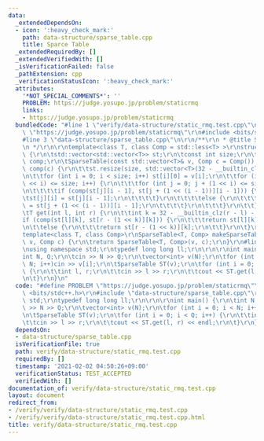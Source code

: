 ```yaml
---
data:
  _extendedDependsOn:
  - icon: ':heavy_check_mark:'
    path: data-structure/sparse_table.cpp
    title: Sparce Table
  _extendedRequiredBy: []
  _extendedVerifiedWith: []
  _isVerificationFailed: false
  _pathExtension: cpp
  _verificationStatusIcon: ':heavy_check_mark:'
  attributes:
    '*NOT_SPECIAL_COMMENTS*': ''
    PROBLEM: https://judge.yosupo.jp/problem/staticrmq
    links:
    - https://judge.yosupo.jp/problem/staticrmq
  bundledCode: "#line 1 \"verify/data-structure/static_rmq.test.cpp\"\n#define PROBLEM\
    \ \"https://judge.yosupo.jp/problem/staticrmq\"\r\n#include <bits/stdc++.h>\r\n\
    #line 3 \"data-structure/sparse_table.cpp\"\n\r\n/**\r\n * @title Sparce Table\r\
    \n */\r\n\r\ntemplate<class T, class Comp = std::less<T> >\r\nstruct SparseTable\
    \ {\r\n\tstd::vector<std::vector<T>> st;\r\n\tconst int size;\r\n\tconst Comp\
    \ comp;\r\n\tSparseTable(const std::vector<T>& v, Comp c = Comp()) : size(v.size()),\
    \ comp(c) {\r\n\t\tst.resize(size, std::vector<T>(32 - __builtin_clz(size)));\r\
    \n\t\tfor (int i = 0; i < size; i++) st[i][0] = v[i];\r\n\t\tfor (int i = 1; (1\
    \ << i) <= size; i++) {\r\n\t\t\tfor (int j = 0; j + (1 << i) <= size; j++) {\r\
    \n\t\t\t\tif (comp(st[j][i - 1], st[j + (1 << (i - 1))][i - 1])) {\r\n\t\t\t\t\
    \tst[j][i] = st[j][i - 1];\r\n\t\t\t\t}\r\n\t\t\t\telse {\r\n\t\t\t\t\tst[j][i]\
    \ = st[j + (1 << (i - 1))][i - 1];\r\n\t\t\t\t}\r\n\t\t\t}\r\n\t\t}\r\n\t}\r\n\
    \tT get(int l, int r) {\r\n\t\tint k = 32 - __builtin_clz(r - l) - 1;\r\n\t\t\
    if (comp(st[l][k], st[r - (1 << k)][k])) {\r\n\t\t\treturn st[l][k];\r\n\t\t}\r\
    \n\t\telse {\r\n\t\t\treturn st[r - (1 << k)][k];\r\n\t\t}\r\n\t}\r\n};\r\n\r\n\
    template<class T, class Comp>\r\nSparseTable<T, Comp> makeSparseTable(const std::vector<T>&\
    \ v, Comp c) {\r\n\treturn SparseTable<T, Comp>(v, c);\r\n}\r\n#line 4 \"verify/data-structure/static_rmq.test.cpp\"\
    \nusing namespace std;\r\ntypedef long long ll;\r\n\r\n\r\nint main() {\r\n\t\
    int N, Q;\r\n\tcin >> N >> Q;\r\n\tvector<int> v(N);\r\n\tfor (int i = 0; i <\
    \ N; i++)cin >> v[i];\r\n\tSparseTable ST(v);\r\n\tfor (int i = 0; i < Q; i++)\
    \ {\r\n\t\tint l, r;\r\n\t\tcin >> l >> r;\r\n\t\tcout << ST.get(l, r) << endl;\r\
    \n\t}\r\n}\n"
  code: "#define PROBLEM \"https://judge.yosupo.jp/problem/staticrmq\"\r\n#include\
    \ <bits/stdc++.h>\r\n#include \"data-structure/sparse_table.cpp\"\r\nusing namespace\
    \ std;\r\ntypedef long long ll;\r\n\r\n\r\nint main() {\r\n\tint N, Q;\r\n\tcin\
    \ >> N >> Q;\r\n\tvector<int> v(N);\r\n\tfor (int i = 0; i < N; i++)cin >> v[i];\r\
    \n\tSparseTable ST(v);\r\n\tfor (int i = 0; i < Q; i++) {\r\n\t\tint l, r;\r\n\
    \t\tcin >> l >> r;\r\n\t\tcout << ST.get(l, r) << endl;\r\n\t}\r\n}"
  dependsOn:
  - data-structure/sparse_table.cpp
  isVerificationFile: true
  path: verify/data-structure/static_rmq.test.cpp
  requiredBy: []
  timestamp: '2021-02-02 04:50:26+09:00'
  verificationStatus: TEST_ACCEPTED
  verifiedWith: []
documentation_of: verify/data-structure/static_rmq.test.cpp
layout: document
redirect_from:
- /verify/verify/data-structure/static_rmq.test.cpp
- /verify/verify/data-structure/static_rmq.test.cpp.html
title: verify/data-structure/static_rmq.test.cpp
---
```

